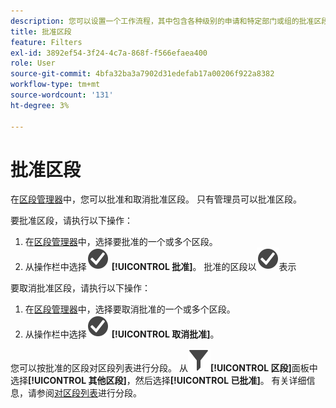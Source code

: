```yaml
---
description: 您可以设置一个工作流程，其中包含各种级别的申请和特定部门或组的批准区段，并与报表策略相一致。
title: 批准区段
feature: Filters
exl-id: 3892ef54-3f24-4c7a-868f-f566efaea400
role: User
source-git-commit: 4bfa32ba3a7902d31edefab17a00206f922a8382
workflow-type: tm+mt
source-wordcount: '131'
ht-degree: 3%

---
```


# 批准区段

在[区段管理器](manage-filters.md)中，您可以批准和取消批准区段。 只有管理员可以批准区段。

要批准区段，请执行以下操作：

1. 在[区段管理器](manage-filters.md)中，选择要批准的一个或多个区段。
1. 从操作栏中选择![CheckmarkCircle](/help/assets/icons/CheckmarkCircle.svg) **[!UICONTROL 批准]**。 批准的区段以![CheckmarkCircle](/help/assets/icons/CheckmarkCircle.svg)表示

要取消批准区段，请执行以下操作：

1. 在[区段管理器](manage-filters.md)中，选择要取消批准的一个或多个区段。
1. 从操作栏中选择![CheckmarkCircle](/help/assets/icons/CheckmarkCircle.svg) **[!UICONTROL 取消批准]**。


您可以按批准的区段对区段列表进行分段。 从![区段](/help/assets/icons/Filter.svg)**[!UICONTROL 区段]**&#x200B;面板中选择&#x200B;**[!UICONTROL 其他区段]**，然后选择&#x200B;**[!UICONTROL 已批准]**。 有关详细信息，请参阅[对区段列表](/help/components/filters/filters-filter.md)进行分段。
